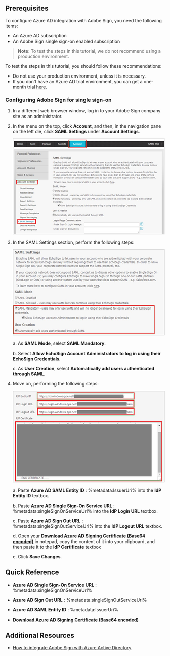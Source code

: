 ## Prerequisites

To configure Azure AD integration with Adobe Sign, you need the following items:

- An Azure AD subscription
- An Adobe Sign single sign-on enabled subscription

> **Note:**
> To test the steps in this tutorial, we do not recommend using a production environment.

To test the steps in this tutorial, you should follow these recommendations:

- Do not use your production environment, unless it is necessary.
- If you don't have an Azure AD trial environment, you can get a one-month trial [here](https://azure.microsoft.com/pricing/free-trial/).

### Configuring Adobe Sign for single sign-on

1. In a different web browser window, log in to your Adobe Sign company site as an administrator.

2. In the menu on the top, click **Account**, and then, in the navigation pane on the left die, click **SAML Settings** under **Account Settings**.
   
    ![Account](./media/ic789520.png "Account")

3. In the SAML Settings section, perform the following steps:
   
    ![SAML Settings](./media/ic789521.png "SAML Settings")
   
    a. As **SAML Mode**, select **SAML Mandatory**.
   
    b. Select **Allow EchoSign Account Administrators to log in using their EchoSign Credentials**.
   
    c. As **User Creation**, select **Automatically add users authenticated through SAML**.

4. Move on, performing the following steps:

    ![SAML Settings](./media/ic789522.png "SAML Settings")

    a. Paste **Azure AD SAML Entity ID** : %metadata:IssuerUri% into the **IdP Entity ID** textbox.
   	
	b. Paste **Azure AD Single Sign-On Service URL** : %metadata:singleSignOnServiceUrl% into the **IdP Login URL** textbox.
   
    c. Paste **Azure AD Sign Out URL** : %metadata:singleSignOutServiceUrl% into the **IdP Logout URL** textbox.

	d. Open your **[Download Azure AD Signing Certificate (Base64 encoded)](%metadata:certificateDownloadBase64Url%)** in notepad, copy the content of it into your clipboard, and then paste it to the **IdP Certificate** textbox

	e. Click **Save Changes**.

## Quick Reference

* **Azure AD Single Sign-On Service URL** : %metadata:singleSignOnServiceUrl%

* **Azure AD Sign Out URL** : %metadata:singleSignOutServiceUrl%

* **Azure AD SAML Entity ID** : %metadata:IssuerUri%

* **[Download Azure AD Signing Certificate (Base64 encoded)](%metadata:certificateDownloadBase64Url%)**

## Additional Resources

* [How to integrate Adobe Sign with Azure Active Directory](https://docs.microsoft.com/azure/active-directory/active-directory-saas-adobe-echosign-tutorial)

